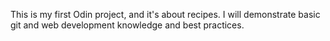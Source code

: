This is my first Odin project, and it's about recipes. I will demonstrate basic git and web development knowledge and best practices.